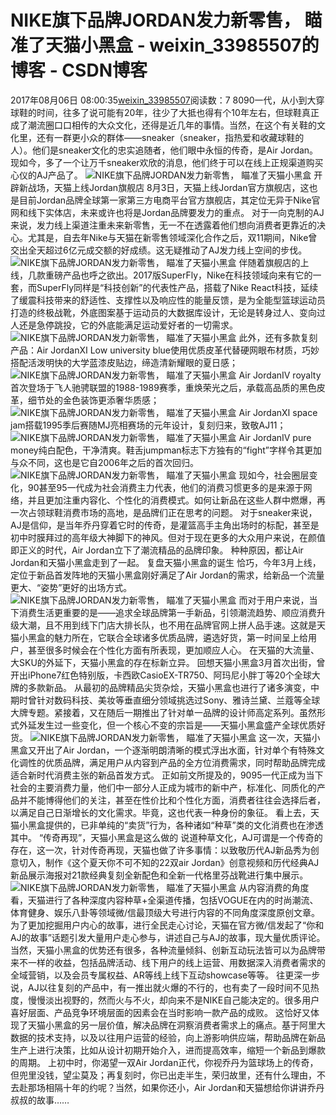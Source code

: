 # NIKE旗下品牌JORDAN发力新零售， 瞄准了天猫小黑盒 - weixin_33985507的博客 - CSDN博客
2017年08月06日 08:00:35[weixin_33985507](https://me.csdn.net/weixin_33985507)阅读数：7
8090一代，从小到大穿球鞋的时间，往多了说可能有20年，往少了大抵也得有个10年左右，但球鞋真正成了潮流圈口口相传的大众文化，还得是近几年的事情。当然，在这个有关鞋的文化里，还有一群更小众的群体——sneaker（sneaker，指热爱和收藏球鞋的人）。他们是sneaker文化的忠实追随者，他们眼中永恒的传奇，是Air Jordan。现如今，多了一个让万千sneaker欢欣的消息，他们终于可以在线上正规渠道购买心仪的AJ产品了。
![NIKE旗下品牌JORDAN发力新零售， 瞄准了天猫小黑盒](http://p3.pstatp.com/large/31e60001d5e5f058a9ed)
开辟新战场，天猫上线Jordan旗舰店
8月3日，天猫上线Jordan官方旗舰店，这也是目前Jordan品牌全球第一家第三方电商平台官方旗舰店，其定位无异于Nike官网和线下实体店，未来或许也将是Jordan品牌要发力的重点。
对于一向克制的AJ来说，发力线上渠道注重未来新零售，无一不在透露着他们想向消费者更靠近的决心。尤其是，自去年Nike与天猫在新零售领域深化合作之后，双11期间，Nike曾交出全天超过6亿元成交额的好成绩。这无疑推动了AJ发力线上空间的步伐。
![NIKE旗下品牌JORDAN发力新零售， 瞄准了天猫小黑盒](http://p1.pstatp.com/large/31eb0001d66305738da9)
伴随着旗舰店的上线，几款重磅产品也呼之欲出。2017版SuperFly，Nike在科技领域向来有它的一套，而SuperFly同样是“科技创新”的代表性产品，搭载了Nike React科技，延续了缓震科技带来的舒适性、支撑性以及响应性的能量反馈，是为全能型篮球运动员打造的终极战靴，外底图案基于运动员的大数据库设计，无论是转身过人、变向过人还是急停跳投，它的外底能满足运动爱好者的一切需求。
![NIKE旗下品牌JORDAN发力新零售， 瞄准了天猫小黑盒](http://p1.pstatp.com/large/31ec000492014f4a6caa)
此外，还有多款复刻产品：Air JordanⅪ Low university blue使用优质皮革代替硬网眼布材质，巧妙搭配活泼明快的大学蓝漆皮贴边，缔造清新耀眼的夏日感；
![NIKE旗下品牌JORDAN发力新零售， 瞄准了天猫小黑盒](http://p9.pstatp.com/large/31e300049d51670b408c)
Air JordanⅣ royalty首次登场于飞人驰骋联盟的1988-1989赛季，重焕荣光之后，承载高品质的黑色皮革，细节处的金色装饰更添奢华质感；
![NIKE旗下品牌JORDAN发力新零售， 瞄准了天猫小黑盒](http://p1.pstatp.com/large/31e800048fb5a823923d)
Air JordanⅪ space jam搭载1995季后赛随MJ亮相赛场的元年设计，复刻归来，致敬AJ11；
![NIKE旗下品牌JORDAN发力新零售， 瞄准了天猫小黑盒](http://p1.pstatp.com/large/31ec0004920073f1911c)
Air JordanⅣ pure money纯白配色，干净清爽。鞋舌jumpman标志下方独有的“fight”字样令其更加与众不同，这也是它自2006年之后的首次回归。
![NIKE旗下品牌JORDAN发力新零售， 瞄准了天猫小黑盒](http://p1.pstatp.com/large/31e800048fb6b2176a8b)
现如今，社会圈层变化，90甚至95一代成为社会消费主力代表，他们的消费习惯更多的是来源于网络，并且更加注重内容化、个性化的消费模式。如何让新品在这些人群中燃爆，再一次占领球鞋消费市场的高地，是品牌们正在思考的问题。
对于sneaker来说，AJ是信仰，是当年乔丹穿着它时的传奇，是灌篮高手主角出场时的标配，甚至是初中时膜拜过的高年级大神脚下的神风。但对于现在更多的大众用户来说，在颜值即正义的时代，Air Jordan立下了潮流精品的品牌印象。
种种原因，都让Air Jordan和天猫小黑盒走到了一起。
复盘天猫小黑盒的诞生
恰巧，今年3月上线，定位于新品首发阵地的天猫小黑盒刚好满足了Air Jordan的需求，给新品一个流量更大、“姿势”更好的出场方式。
![NIKE旗下品牌JORDAN发力新零售， 瞄准了天猫小黑盒](http://p1.pstatp.com/large/31ec000492035eae9a60)
而对于用户来说，当下消费生活更重要的是——追求全球品牌第一手新品，引领潮流趋势、顺应消费升级大潮，且不用到线下门店大排长队，也不用在品牌官网上拼人品手速。这就是天猫小黑盒的魅力所在，它联合全球诸多优质品牌，遴选好货，第一时间呈上给用户，甚至很多时候会在个性化方面有所表现，更加顺应人心。
在天猫的大流量、大SKU的外延下，天猫小黑盒的存在标新立异。 
回想天猫小黑盒3月首次出街，曾开出iPhone7红色特别版，卡西欧CasioEX-TR750、阿玛尼小胖丁等20个全球大牌的多款新品。
从最初的品牌精品尖货杂烩，天猫小黑盒也进行了诸多演变，中期时曾针对数码科技、美妆等垂直细分领域挑选过Sony、雅诗兰黛、兰蔻等全球大牌专题。紧接着，又在随后一期推出了针对单一品牌的设计师高定系列。虽然形式外延发生过一些变化，但一个核心不变的宗旨是——天猫小黑盒盛产全球优质好货。
![NIKE旗下品牌JORDAN发力新零售， 瞄准了天猫小黑盒](http://p1.pstatp.com/large/31ec00049206bbc10349)
这一次，天猫小黑盒又开出了Air Jordan，一个逐渐明朗清晰的模式浮出水面，针对单个有特殊文化调性的优质品牌，满足用户从内容到产品的全方位消费需求，同时帮助品牌完成适合新时代消费主张的新品首发方式。
正如前文所提及的，9095一代正成为当下社会的主要消费力量，他们中一部分人正成为城市的新中产，标准化、同质化的产品并不能博得他们的关注，甚至在性价比和个性化方面，消费者往往会选择后者，以满足自己日渐增长的文化需求。毕竟，这也代表一种身份的象征。
看上去，天猫小黑盒提供的，已非单纯的“卖货”行为，各种诸如“种草”类的文化消费也在渗透其中。
 “传奇再现”，天猫小黑盒是这么做的
说道种草文化，AJ可谓是一个传奇的存在，这一次，针对传奇再现，天猫也做了许多事情：以致敬历代AJ新品秀为创意切入，制作《这个夏天你不可不知的22双air Jordan》创意视频和历代经典AJ新品展示海报对21款经典复刻全新配色和全新一代格里芬战靴进行集中展示。
![NIKE旗下品牌JORDAN发力新零售， 瞄准了天猫小黑盒](http://p1.pstatp.com/large/31ec000492025e4fa04d)
从内容消费的角度看，天猫进行了各种深度内容种草+全渠道传播，包括VOGUE在内的时尚潮流、体育健身、娱乐八卦等领域微/信最顶级大号进行内容的不同角度深度原创文章。
为了更加挖掘用户内心的故事，进行全民走心讨论，天猫在官方微/信发起了“你和AJ的故事”话题引发大量用户走心参与，讲述自己与AJ的故事，现大量优质评论。
当然，天猫小黑盒的优势还有很多，各种流量倾斜、创新互动玩法皆可以为品牌带来不一样的收益，包括品牌活动、线下用户的线上运营、用数据深入消费者需求的全域营销，以及会员专属权益、AR等线上线下互动showcase等等。
往更深一步说，AJ以往复刻的产品中，有一推出就火爆的不行的，也有卖了一段时间不见热度，慢慢淡出视野的，然而火与不火，却向来不是NIKE自己能决定的。很多用户喜好层面、产品竞争环境层面的因素会在当时影响一款产品的成败。
这恰好又体现了天猫小黑盒的另一层价值，解决品牌在洞察消费者需求上的痛点。基于阿里大数据的技术支持，以及以往用户运营的经验，向上游影响供应端，帮助品牌在新品生产上进行决策，比如从设计初期开始介入，进而提高效率，缩短一个新品到爆款的周期。
上初中时，你渴望一双Air Jordan正代，你视乔丹为篮球场上的传奇，但兜里没钱，望尘莫及；再复刻时，你已出走半生，荣归故里，还有什么理由，不去赴那场相隔十年的约呢？当然，如果你还小，Air Jordan和天猫想给你讲讲乔丹叔叔的故事……
